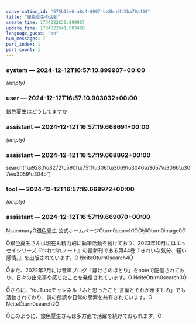 ```yaml
---
conversation_id: "675b15e6-a8c4-8007-be8b-d4d2ba70a459"
title: "銀色夏生の活動"
create_time: 1734022630.899907
update_time: 1734022641.503468
language_guess: "en"
num_messages: 7
part_index: 1
part_count: 1
---
```


### system — 2024-12-12T16:57:10.899907+00:00

_(empty)_

### user — 2024-12-12T16:57:10.903032+00:00

銀色夏生はどうしてますか

### assistant — 2024-12-12T16:57:19.668691+00:00

_(empty)_

### assistant — 2024-12-12T16:57:19.668862+00:00

search("\u9280\u8272\u590f\u751f\u306f\u3069\u3046\u3057\u3066\u307e\u3059\u304b")

### tool — 2024-12-12T16:57:19.668972+00:00

_(empty)_

### assistant — 2024-12-12T16:57:19.669070+00:00

summary銀色夏生 公式ホームページturn0search1iturn0image0

銀色夏生さんは現在も精力的に執筆活動を続けており、2023年10月にはエッセイシリーズ『つれづれノート』の最新刊である第44巻『きれいな気分、軽い感情。』を出版されています。 citeturn0search4

また、2022年2月には音声ブログ「静けさのほとり」をnoteで配信されており、日々の出来事や感じたことを発信されています。 citeturn0search3

さらに、YouTubeチャンネル「ふと思ったこと 言葉とそれが示すもの」でも活動されており、詩の朗読や日常の思索を共有されています。 citeturn0search2

このように、銀色夏生さんは多方面で活躍を続けておられます。
